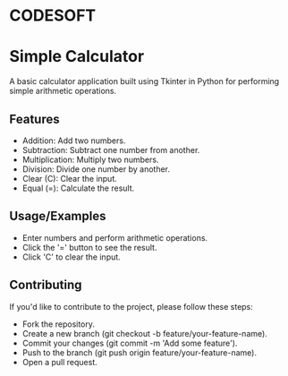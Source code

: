 # CODESOFT
# Simple Calculator

A basic calculator application built using Tkinter in Python for performing simple arithmetic operations.


## Features

- Addition: Add two numbers.
- Subtraction: Subtract one number from another.
- Multiplication: Multiply two numbers.
- Division: Divide one number by another.
- Clear (C): Clear the input.
- Equal (=): Calculate the result.

## Usage/Examples

- Enter numbers and perform arithmetic operations.
- Click the '=' button to see the result.
- Click 'C' to clear the input.


## Contributing


If you'd like to contribute to the project, please follow these steps:

- Fork the repository.
- Create a new branch (git checkout -b feature/your-feature-name).
- Commit your changes (git commit -m 'Add some feature').
- Push to the branch (git push origin feature/your-feature-name).
- Open a pull request.
